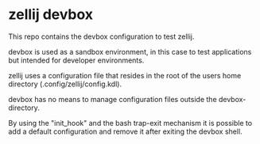 # zellij devbox

This repo contains the devbox configuration to test zellij.

devbox is used as a sandbox environment, in this case to test applications but intended for developer environments.

zellij uses a configuration file that resides in the root of the users home directory (.config/zellij/config.kdl).

devbox has no means to manage configuration files outside the devbox-directory.

By using the "init_hook" and the bash trap-exit mechanism it is possible to add a default configuration and remove it after exiting the devbox shell.